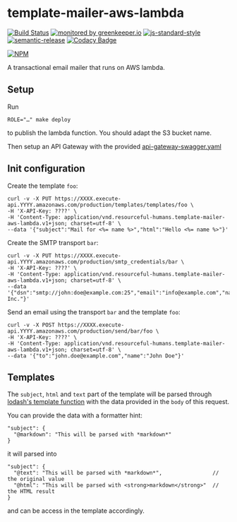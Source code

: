 # template-mailer-aws-lambda

[![Build Status](https://travis-ci.org/ResourcefulHumans/template-mailer-aws-lambda.svg?branch=master)](https://travis-ci.org/ResourcefulHumans/template-mailer-aws-lambda)
[![monitored by greenkeeper.io](https://img.shields.io/badge/greenkeeper.io-monitored-brightgreen.svg)](http://greenkeeper.io/) 
[![js-standard-style](https://img.shields.io/badge/code%20style-standard-brightgreen.svg)](http://standardjs.com/)
[![semantic-release](https://img.shields.io/badge/semver-semantic%20release-e10079.svg)](https://github.com/semantic-release/semantic-release)
[![Codacy Badge](https://api.codacy.com/project/badge/Grade/333d70a78d304146ad90944e4a6cf804)](https://www.codacy.com/app/ResourcefulHumans/template-mailer-aws-lambda?utm_source=github.com&amp;utm_medium=referral&amp;utm_content=ResourcefulHumans/template-mailer-aws-lambda&amp;utm_campaign=Badge_Grade)

[![NPM](https://nodei.co/npm/template-mailer-aws-lambda.png?downloads=true&downloadRank=true&stars=true)](https://nodei.co/npm/template-mailer-aws-lambda/)

A transactional email mailer that runs on AWS lambda.

## Setup

Run 

    ROLE="…" make deploy

to publish the lambda function. You should adapt the S3 bucket name.

Then setup an API Gateway with the provided [api-gateway-swagger.yaml](/api-gateway-swagger.yaml)

## Init configuration

Create the template `foo`:

    curl -v -X PUT https://XXXX.execute-api.YYYY.amazonaws.com/production/templates/templates/foo \
    -H 'X-API-Key: ????' \
    -H 'Content-Type: application/vnd.resourceful-humans.template-mailer-aws-lambda.v1+json; charset=utf-8' \
    --data '{"subject":"Mail for <%= name %>","html":"Hello <%= name %>"}'

Create the SMTP transport `bar`:

    curl -v -X PUT https://XXXX.execute-api.YYYY.amazonaws.com/production/smtp_credentials/bar \
    -H 'X-API-Key: ????' \
    -H 'Content-Type: application/vnd.resourceful-humans.template-mailer-aws-lambda.v1+json; charset=utf-8' \
    --data '{"dsn":"smtp://john:doe@example.com:25","email":"info@example.com","name":"Example Inc."}'

Send an email using the transport `bar` and the template `foo`:
    
    curl -v -X POST https://XXXX.execute-api.YYYY.amazonaws.com/production/send/bar/foo \
    -H 'X-API-Key: ????' \
    -H 'Content-Type: application/vnd.resourceful-humans.template-mailer-aws-lambda.v1+json; charset=utf-8' \
    --data '{"to":"john.doe@example.com","name":"John Doe"}'

## Templates

The `subject`, `html` and `text` part of the template will be parsed through [lodash's template function](https://lodash.com/docs#template)
with the data provided in the `body` of this request.

You can provide the data with a formatter hint:

    "subject": {
      "@markdown": "This will be parsed with *markdown*"
    }
    
it will parsed into 

    "subject": {
      "@text": "This will be parsed with *markdown*",                // the original value
      "@html": "This will be parsed with <strong>markdown</strong>"  // the HTML result
    }

and can be access in the template accordingly.
